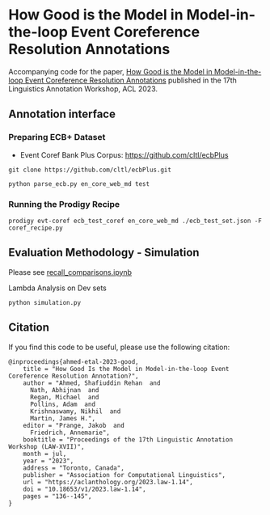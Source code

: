 # How Good is the Model in Model-in-the-loop Event Coreference Resolution Annotations

Accompanying code for the paper, [How Good is the Model in Model-in-the-loop Event Coreference Resolution Annotations](https://aclanthology.org/2023.law-1.14) published in the 17th Linguistics Annotation Workshop, ACL 2023.

## Annotation interface

### Preparing ECB+ Dataset

- Event Coref Bank Plus Corpus: https://github.com/cltl/ecbPlus

```
git clone https://github.com/cltl/ecbPlus.git

python parse_ecb.py en_core_web_md test
```

### Running the Prodigy Recipe

```
prodigy evt-coref ecb_test_coref en_core_web_md ./ecb_test_set.json -F coref_recipe.py 
```

## Evaluation Methodology - Simulation

Please see [recall_comparisons.ipynb](recall_comparisons.ipynb)

Lambda Analysis on Dev sets
```
python simulation.py
```

## Citation
If you find this code to be useful, please use the following citation:

```
@inproceedings{ahmed-etal-2023-good,
    title = "How Good Is the Model in Model-in-the-loop Event Coreference Resolution Annotation?",
    author = "Ahmed, Shafiuddin Rehan  and
      Nath, Abhijnan  and
      Regan, Michael  and
      Pollins, Adam  and
      Krishnaswamy, Nikhil  and
      Martin, James H.",
    editor = "Prange, Jakob  and
      Friedrich, Annemarie",
    booktitle = "Proceedings of the 17th Linguistic Annotation Workshop (LAW-XVII)",
    month = jul,
    year = "2023",
    address = "Toronto, Canada",
    publisher = "Association for Computational Linguistics",
    url = "https://aclanthology.org/2023.law-1.14",
    doi = "10.18653/v1/2023.law-1.14",
    pages = "136--145",
}
```
